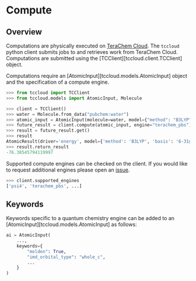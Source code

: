 # Compute

## Overview

Computations are physically executed on [TeraChem Cloud](https://tccloud.mtzlab.com). The `tccloud` python client submits jobs to and retrieves work from TeraChem Cloud. Computations are submitted using the [TCClient][tccloud.client.TCClient] object.

Computations require an [AtomicInput][tccloud.models.AtomicInput] object and the specification of a compute engine.

```python
>>> from tccloud import TCClient
>>> from tccloud.models import AtomicInput, Molecule

>>> client = TCClient()
>>> water = Molecule.from_data("pubchem:water")
>>> atomic_input = AtomicInput(molecule=water, model={"method": "B3LYP", "basis": "6-31g"}, driver="energy")
>>> future_result = client.compute(atomic_input, engine="terachem_pbs")
>>> result = future_result.get()
>>> result
AtomicResult(driver='energy', model={'method': 'B3LYP', 'basis': '6-31g'}, molecule_hash='b6ec4fa')
>>> result.return_result
-76.38545794119997
```

Supported compute engines can be checked on the client. If you would like to request additional engines please open an [issue](https://github.com/mtzgroup/tccloud/issues).

```python
>>> client.supported_engines
['psi4', 'terachem_pbs', ...]
```

## Keywords

Keywords specific to a quantum chemistry engine can be added to an [AtomicInput][tccloud.models.AtomicInput] as follows:

```python
ai = AtomicInput(
    ...,
    keywords={
        "molden": True,
        "imd_orbital_type": "whole_c",
        ...
    }
)

```
